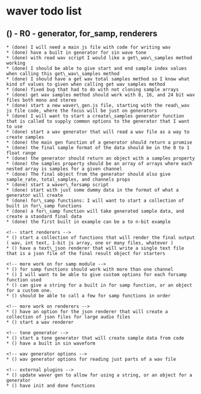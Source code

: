 # waver todo list

## () - R0 - generator, for_samp, renderers
    * (done) I will need a main js file with code for writing wav
    * (done) have a built in generator for sin wave tone
    * (done) with read wav script I would like a get\_wav\_samples method working    
    * (done) I should be able to give start and end sample index values when calling this get\_wav\_samples method
    * (done) I should have a get wav total samples method so I know what kind of values to given when calling get wav samples method
    * (done) fixed bug that had to do with not cloning sample arrays
    * (done) get wav samples method should work with 8, 16, and 24 bit wav files both mono and stereo
    * (done) start a new waver\_gen.js file, starting with the read\_wav js file code, where the focus will be just on generators
    * (done) I will want to start a create\_samples generator function that is called to supply common options to the generator that I want to use
    * (done) start a wav generator that will read a wav file as a way to create samples
    * (done) the main gen function of a generator should return a promise
    * (done) the final sample format of the data should be in the 0 to 1 float range
    * (done) the generator should return an object with a samples property
    * (done) the samples property should be an array of arrays where each nested array is samples for a given channel
    * (done) The final object from the generator should also give sample_rate, total_samples, and channels props
    * (done) start a waver\_forsamp script
    * (done) start with just some dummy data in the format of what a generator will create
    * (done) for\_samp functions: I will want to start a collection of built in for\_samp functions
    * (done) a for\_samp function will take generated sample data, and create a standard final data
    * (done) the first built in example can be a to n-bit example
        
    <!-- start renderers -->
    * () start a collection of functions that will render the final output ( wav, int text, 1-bit js array, one or many files, whatever ) 
    * () have a text\_json renderer that will write a single text file that is a json file of the final result object for starters
    
    <!-- more work on for samp module -->
    * () for samp functions should work with more than one channel
    * () I will want to be able to give custom options for each forsamp function used
    * () can give a string for a built in for samp function, or an object for a custom one.
    * () should be able to call a few for samp functions in order
    
    <!-- more work on renderers -->
    * () have an option for the json renderer that will create a collection of json files for large audio files
    * () start a wav renderer
    
    <!-- tone generator -->
    * () start a tone generator that will create sample data from code
    * () have a built in sin waveform
    
    <!-- wav generator options -->
    * () wav generator options for reading just parts of a wav file
       
    <!-- external plugins -->
    * () update waver gen to allow for using a string, or an object for a generator
    * () have init and done functions
    
